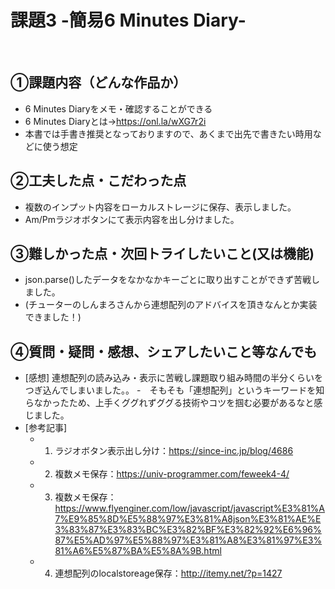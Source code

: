 # 課題3 -簡易6 Minutes Diary-
​
## ①課題内容（どんな作品か）
- 6 Minutes Diaryをメモ・確認することができる
- 6 Minutes Diaryとは→https://onl.la/wXG7r2i
- 本書では手書き推奨となっておりますので、あくまで出先で書きたい時用などに使う想定
​
## ②工夫した点・こだわった点
- 複数のインプット内容をローカルストレージに保存、表示しました。
- Am/Pmラジオボタンにて表示内容を出し分けました。
​
## ③難しかった点・次回トライしたいこと(又は機能)
- json.parse()したデータをなかなかキーごとに取り出すことができず苦戦しました。
- (チューターのしんまろさんから連想配列のアドバイスを頂きなんとか実装できました！)
​
## ④質問・疑問・感想、シェアしたいこと等なんでも
- [感想] 連想配列の読み込み・表示に苦戦し課題取り組み時間の半分くらいをつぎ込んでしまいました。。
-　そもそも「連想配列」というキーワードを知らなかったため、上手くググれずググる技術やコツを掴む必要があるなと感じました。
- [参考記事] 
	- 1. ラジオボタン表示出し分け：https://since-inc.jp/blog/4686
	- 2. 複数メモ保存：https://univ-programmer.com/feweek4-4/
  - 3. 複数メモ保存：https://www.flyenginer.com/low/javascript/javascript%E3%81%A7%E9%85%8D%E5%88%97%E3%81%A8json%E3%81%AE%E3%83%87%E3%83%BC%E3%82%BF%E3%82%92%E6%96%87%E5%AD%97%E5%88%97%E3%81%A8%E3%81%97%E3%81%A6%E5%87%BA%E5%8A%9B.html
  - 4. 連想配列のlocalstoreage保存：http://itemy.net/?p=1427   
